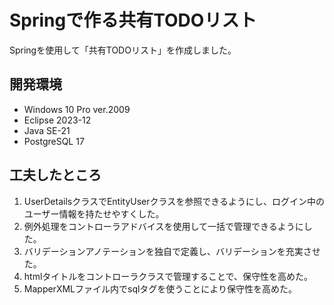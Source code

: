 # Springで作る共有TODOリスト
Springを使用して「共有TODOリスト」を作成しました。

## 開発環境
* Windows 10 Pro ver.2009
* Eclipse 2023-12
* Java SE-21
* PostgreSQL 17

## 工夫したところ
1. UserDetailsクラスでEntityUserクラスを参照できるようにし、ログイン中のユーザー情報を持たせやすくした。
2. 例外処理をコントローラアドバイスを使用して一括で管理できるようにした。
3. バリデーションアノテーションを独自で定義し、バリデーションを充実させた。
4. htmlタイトルをコントローラクラスで管理することで、保守性を高めた。
5. MapperXMLファイル内でsqlタグを使うことにより保守性を高めた。
